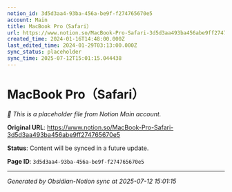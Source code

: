```yaml
---
notion_id: 3d5d3aa4-93ba-456a-be9f-f274765670e5
account: Main
title: MacBook Pro（Safari）
url: https://www.notion.so/MacBook-Pro-Safari-3d5d3aa493ba456abe9ff274765670e5
created_time: 2024-01-16T14:48:00.000Z
last_edited_time: 2024-01-29T03:13:00.000Z
sync_status: placeholder
sync_time: 2025-07-12T15:01:15.044438
---
```


# MacBook Pro（Safari）

*🔄 This is a placeholder file from Notion Main account.*

**Original URL**: https://www.notion.so/MacBook-Pro-Safari-3d5d3aa493ba456abe9ff274765670e5

**Status**: Content will be synced in a future update.

**Page ID**: `3d5d3aa4-93ba-456a-be9f-f274765670e5`

---

*Generated by Obsidian-Notion sync at 2025-07-12 15:01:15*
